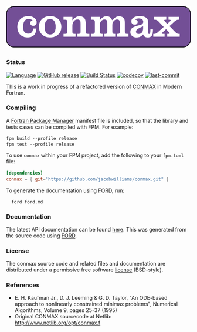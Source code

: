 ![conmax](media/logo.png)
============

### Status

[![Language](https://img.shields.io/badge/-Fortran-734f96?logo=fortran&logoColor=white)](https://github.com/topics/fortran)
[![GitHub release](https://img.shields.io/github/release/jacobwilliams/conmax.svg)](https://github.com/jacobwilliams/conmax/releases/latest)
[![Build Status](https://github.com/jacobwilliams/conmax/actions/workflows/CI.yml/badge.svg)](https://github.com/jacobwilliams/conmax/actions)
[![codecov](https://codecov.io/gh/jacobwilliams/conmax/branch/master/graph/badge.svg?token=43HK33CSMY)](https://codecov.io/gh/jacobwilliams/conmax)
[![last-commit](https://img.shields.io/github/last-commit/jacobwilliams/conmax)](https://github.com/jacobwilliams/conmax/commits/master)


This is a work in progress of a refactored version of [CONMAX](http://www.netlib.org/opt/conmax.f) in Modern Fortran.

### Compiling

A [Fortran Package Manager](https://github.com/fortran-lang/fpm) manifest file is included, so that the library and tests cases can be compiled with FPM. For example:

```
fpm build --profile release
fpm test --profile release
```

To use `conmax` within your FPM project, add the following to your `fpm.toml` file:
```toml
[dependencies]
conmax = { git="https://github.com/jacobwilliams/conmax.git" }
```

To generate the documentation using [FORD](https://github.com/Fortran-FOSS-Programmers/ford), run:

```
  ford ford.md
```

### Documentation

The latest API documentation can be found [here](http://jacobwilliams.github.io/conmax/). This was generated from the source code using [FORD](https://github.com/Fortran-FOSS-Programmers/ford).

### License

The conmax source code and related files and documentation are distributed under a permissive free software [license](https://github.com/jacobwilliams/conmax/blob/master/LICENSE) (BSD-style).

### References

 * E. H. Kaufman Jr., D. J. Leeming & G. D. Taylor, "An ODE-based approach to nonlinearly constrained minimax problems", Numerical Algorithms, Volume 9, pages 25-37 (1995)
 * Original CONMAX sourcecode at Netlib: http://www.netlib.org/opt/conmax.f